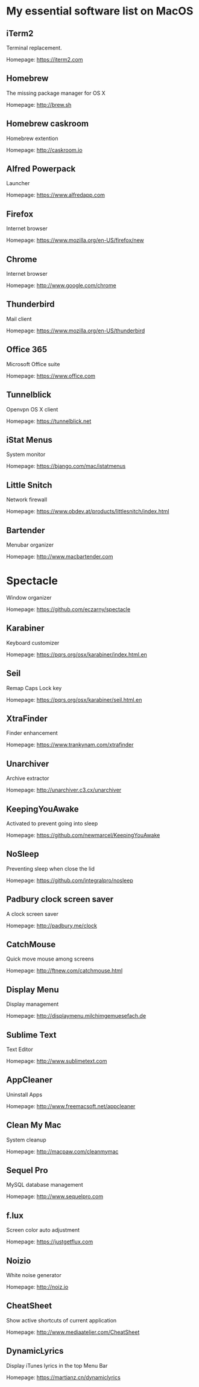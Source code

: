 # My essential software list on MacOS

## iTerm2

Terminal replacement.

Homepage: https://iterm2.com

## Homebrew

The missing package manager for OS X

Homepage: http://brew.sh

## Homebrew caskroom

Homebrew extention

Homepage: http://caskroom.io

## Alfred Powerpack

Launcher

Homepage: https://www.alfredapp.com

## Firefox

Internet browser

Homepage: https://www.mozilla.org/en-US/firefox/new

## Chrome

Internet browser

Homepage: http://www.google.com/chrome

## Thunderbird

Mail client

Homepage: https://www.mozilla.org/en-US/thunderbird

## Office 365

Microsoft Office suite

Homepage: https://www.office.com

## Tunnelblick

Openvpn OS X client

Homepage: https://tunnelblick.net

## iStat Menus

System monitor

Homepage: https://bjango.com/mac/istatmenus

## Little Snitch

Network firewall

Homepage: https://www.obdev.at/products/littlesnitch/index.html

## Bartender

Menubar organizer

Homepage: http://www.macbartender.com

# Spectacle

Window organizer

Homepage: https://github.com/eczarny/spectacle

## Karabiner

Keyboard customizer

Homepage: https://pqrs.org/osx/karabiner/index.html.en

## Seil

Remap Caps Lock key

Homepage: https://pqrs.org/osx/karabiner/seil.html.en

## XtraFinder

Finder enhancement

Homepage: https://www.trankynam.com/xtrafinder

## Unarchiver

Archive extractor

Homepage: http://unarchiver.c3.cx/unarchiver

## KeepingYouAwake

Activated to prevent going into sleep

Homepage: https://github.com/newmarcel/KeepingYouAwake

## NoSleep

Preventing sleep when close the lid

Homepage: https://github.com/integralpro/nosleep

## Padbury clock screen saver

A clock screen saver

Homepage: http://padbury.me/clock

## CatchMouse

Quick move mouse among screens

Homepage: http://ftnew.com/catchmouse.html

## Display Menu

Display management

Homepage: http://displaymenu.milchimgemuesefach.de

## Sublime Text

Text Editor

Homepage: http://www.sublimetext.com

## AppCleaner

Uninstall Apps

Homepage: http://www.freemacsoft.net/appcleaner

## Clean My Mac

System cleanup

Homepage: http://macpaw.com/cleanmymac

## Sequel Pro

MySQL database management

Homepage: http://www.sequelpro.com

## f.lux

Screen color auto adjustment

Homepage: https://justgetflux.com

## Noizio

White noise generator

Homepage: http://noiz.io

## CheatSheet

Show active shortcuts of current application

Homepage: http://www.mediaatelier.com/CheatSheet

## DynamicLyrics

Display iTunes lyrics in the top Menu Bar

Homepage: https://martianz.cn/dynamiclyrics
